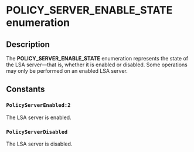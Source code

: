 # POLICY_SERVER_ENABLE_STATE enumeration

## Description

The **POLICY_SERVER_ENABLE_STATE** enumeration represents the state of the LSA server—that is, whether it is enabled or disabled. Some operations may only be performed on an enabled LSA server.

## Constants

### `PolicyServerEnabled:2`

The LSA server is enabled.

### `PolicyServerDisabled`

The LSA server is disabled.